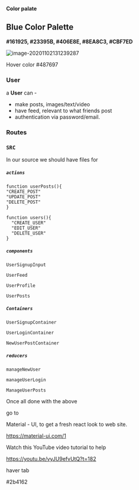 **Color palate**

## **Blue Color Palette**

**#161925, #23395B, #406E8E, #8EA8C3, #CBF7ED**

![image-20201102131239287](C:\Users\camer\AppData\Roaming\Typora\typora-user-images\image-20201102131239287.png)

Hover color  \#487697



### User

a **User** can -

- make posts, images/text/video
- have feed, relevant to what friends post
- authentication via password/email.

### Routes

### `SRC`

In our source we should have files for

##### `actions`

```JS
function userPosts(){
"CREATE_POST"
"UPDATE_POST"
"DELETE_POST"    
}

function users(){
  "CREATE_USER"
  "EDIT_USER"
  "DELETE_USER"
}
```



##### `components`

`UserSignupInput`

`UserFeed`

`UserProfile`

`UserPosts`



##### `Containers`

`UserSignupContainer`

`UserLoginContainer`

`NewUserPostContainer`

##### `reducers`

`manageNewUser`

`manageUserLogin`

`ManageUserPosts`

Once all done with the above 

go to 

Material - UI, to get a fresh react look to web site.

https://material-ui.com/1

Watch this YouTube video tutorial to help

https://youtu.be/vyJU9efvUtQ?t=182

haver tab

 \#2b4162